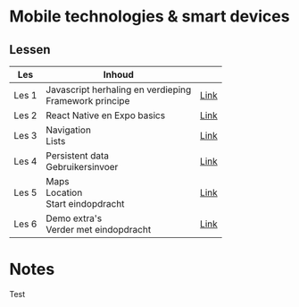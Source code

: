 # Mobile technologies & smart devices

## Lessen

| Les   | Inhoud                                                   |                          |
| ----- | -------------------------------------------------------- | ------------------------ |
| Les 1 | Javascript herhaling en verdieping<br>Framework principe | [Link](./lessen/les1.md) |
| Les 2 | React Native en Expo basics                              | [Link](./lessen/les2.md) |
| Les 3 | Navigation<br>Lists                                      | [Link](./lessen/les3.md) |
| Les 4 | Persistent data<br>Gebruikersinvoer                      | [Link](./lessen/les4.md) |
| Les 5 | Maps<br>Location<br>Start eindopdracht                   | [Link](./lessen/les5.md) |
| Les 6 | Demo extra's<br>Verder met eindopdracht                  | [Link](./lessen/les6.md) |

# Notes

Test